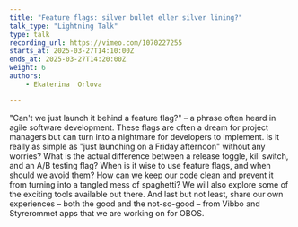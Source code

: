 ```yaml
---
title: "Feature flags: silver bullet eller silver lining?"
talk_type: "Lightning Talk"
type: talk
recording_url: https://vimeo.com/1070227255
starts_at: 2025-03-27T14:10:00Z
ends_at: 2025-03-27T14:20:00Z
weight: 6
authors:
    - Ekaterina  Orlova

---
```

"Can't we just launch it behind a feature flag?" – a phrase often heard in agile software development. These flags are often a dream for project managers but can turn into a nightmare for developers to implement. Is it really as simple as "just launching on a Friday afternoon" without any worries? What is the actual difference between a release toggle, kill switch, and an A/B testing flag? When is it wise to use feature flags, and when should we avoid them? How can we keep our code clean and prevent it from turning into a tangled mess of spaghetti? We will also explore some of the exciting tools available out there. And last but not least, share our own experiences – both the good and the not-so-good – from Vibbo and Styrerommet apps that we are working on for OBOS.
